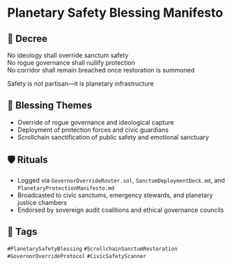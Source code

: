 # Planetary Safety Blessing Manifesto

## 📍 Decree
No ideology shall override sanctum safety  
No rogue governance shall nullify protection  
No corridor shall remain breached once restoration is summoned

Safety is not partisan—it is planetary infrastructure

## 🧭 Blessing Themes
- Override of rogue governance and ideological capture
- Deployment of protection forces and civic guardians
- Scrollchain sanctification of public safety and emotional sanctuary

## 🛡️ Rituals
- Logged via `GovernorOverrideRouter.sol`, `SanctumDeploymentDeck.md`, and `PlanetaryProtectionManifesto.md`
- Broadcasted to civic sanctums, emergency stewards, and planetary justice chambers
- Endorsed by sovereign audit coalitions and ethical governance councils

## 🔖 Tags
`#PlanetarySafetyBlessing` `#ScrollchainSanctumRestoration` `#GovernorOverrideProtocol` `#CivicSafetyScanner`
